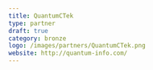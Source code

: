 ```yaml
---
title: QuantumCTek
type: partner
draft: true
category: bronze
logo: /images/partners/QuantumCTek.png
website: http://quantum-info.com/
---
```

